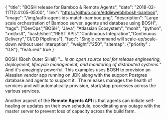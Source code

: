 {
  "title": "BOSH release for Bamboo & Remote Agents",
  "date": "2018-02-11T12:41:05-05:00",
  "link": "https://github.com/eddiewebb/bosh-bamboo",
  "image": "/img/aafb-agent-ids-match-bamboo.png",
  "description": "Large scale orchestration of Bamboo server, agents and database using BOSH",
  "tags": ["DevOps","BOSH", "Java", "Atlassian Ecosystem", "monit", "python", "xml/xslt", "bash/shell","REST APIs","Continuous Integration","Continuous Delivery","CI/CD Pipelines"],
  "fact": "Single command will scale-up/scale-down without user interuption",
  "weight":"250",
  "sitemap": {"priority" : "0.8"},
  "featured":true
}

BOSH (Bosh Outer SHell) "...<em> is an open source tool for release engineering, deployment, lifecycle management, and monitoring of distributed systems.</em>" And it's amazingly powerful. This examples uses BOSH to provision an Alassian vendor app running on JDK along with the support Postgres database and agents to support it.  The releases manages the health of services and will automatically provision, start/stop processes across the various services.

Another aspect of the **Remote Agents API** is that agents can initiate self-healing or updates on their own schedule, coordinating any outage with the master server to prevent loss of capacity across the build farm.

